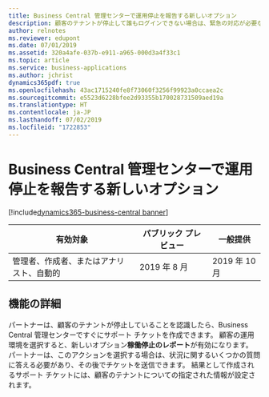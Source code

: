 ```yaml
---
title: Business Central 管理センターで運用停止を報告する新しいオプション
description: 顧客のテナントが停止して誰もログインできない場合は、緊急の対応が必要な重大な状況です。 Business Central 管理センターでは、パートナーは自動的にサポート チケットを作成する新しいオプション [稼働停止のレポート] を使用できます。
author: relnotes
ms.reviewer: edupont
ms.date: 07/01/2019
ms.assetid: 320a4afe-037b-e911-a965-000d3a4f33c1
ms.topic: article
ms.service: business-applications
ms.author: jchrist
dynamics365pdf: true
ms.openlocfilehash: 43ac1715240fe8f73060f3256f99923a0ccaea2c
ms.sourcegitcommit: e5523d6228bfee2d93355b170028731509aed19a
ms.translationtype: HT
ms.contentlocale: ja-JP
ms.lasthandoff: 07/02/2019
ms.locfileid: "1722853"
---
```

# <a name="new-option-to-report-production-outage-in-the-business-central-administration-center"></a>Business Central 管理センターで運用停止を報告する新しいオプション
[!include[dynamics365-business-central banner](../includes/dynamics365-business-central.md)]

| 有効対象    |  パブリック プレビュー | 一般提供 | 
| ---------- | ---------- |---------- |
|管理者、作成者、またはアナリスト、自動的|2019 年 8 月| 2019 年 10 月|






## <a name="feature-details"></a>機能の詳細
<!--feature detail start -->
パートナーは、顧客のテナントが停止していることを認識したら、Business Central 管理センターですぐにサポート チケットを作成できます。 顧客の運用環境を選択すると、新しいオプション**稼働停止のレポート**が有効になります。 パートナーは、このアクションを選択する場合は、状況に関するいくつかの質問に答える必要があり、その後でチケットを送信できます。 結果として作成されるサポート チケットには、顧客のテナントについての指定された情報が設定されます。
<!--feature detail end -->










